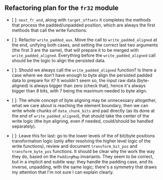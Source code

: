 ## Refactoring plan for the `fr32` module

* [ ]: `next_fr_end`, along with `target_offsets` it completes the methods that process the padded/unpadded position, which are always the first methods that call the write functions.

* [ ]: Refactor `write_padded_aux`. Move the call to `write_padded_aligned` at the end, unifying both cases, and setting the correct last two arguments (the first 3 are the same), that will prepare it to be merged with `write_padded_aligned`. Everything before the `write_padded_aligned` call should be the logic to align the persisted data.

* [ ]: Should we always call the `write_padded_aligned` function? Is there a case where we don't have enough to byte align the persisted padded data to prepare for it? It wouldn't seem so, the input raw data (byte-aligned) is always bigger than zero (check that), hence it's always bigger than 8 bits, with 7 being the maximum needed to byte align.

* [ ]: The whole concept of byte aligning may be unnecessary altogether, what we care about is reaching the element boundary, then we can write whole chunks of `data_chunk_bits` and pad directly (as its done at the end of `write_padded_aligned`), that should take the center of the write logic (the bye aligning, even if needed, could/should be handled separately).

* [ ]: Leave this for last: go to the lower levels of the of bit/byte positions transformation logic (only after resolving the higher level logic of the write functions), review and document `transform_bit_pos` and `transform_byte_pos` functions. It should be clear why the work the way they do, based on the `PaddingMap` invariants. They seem to be correct, but in a implicit and subtle way: they handle the padding case, and its inverse, unpadding, with the same logic; there's a symmetry that draws my attention that I'm not sure I can explain clearly.
